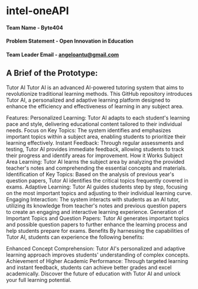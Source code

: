 # intel-oneAPI

#### Team Name - Byte404
#### Problem Statement - Open Innovation in Education
#### Team Leader Email - angeloantu@gmail.com

## A Brief of the Prototype:
Tutor AI
Tutor AI is an advanced AI-powered tutoring system that aims to revolutionize traditional learning methods. This GitHub repository introduces Tutor AI, a personalized and adaptive learning platform designed to enhance the efficiency and effectiveness of learning in any subject area.

Features:
Personalized Learning: Tutor AI adapts to each student's learning pace and style, delivering educational content tailored to their individual needs.
Focus on Key Topics: The system identifies and emphasizes important topics within a subject area, enabling students to prioritize their learning effectively.
Instant Feedback: Through regular assessments and testing, Tutor AI provides immediate feedback, allowing students to track their progress and identify areas for improvement.
How it Works
Subject Area Learning: Tutor AI learns the subject area by analyzing the provided teacher's notes and comprehending the essential concepts and materials.
Identification of Key Topics: Based on the analysis of previous year's question papers, Tutor AI identifies the critical topics frequently covered in exams.
Adaptive Learning: Tutor AI guides students step by step, focusing on the most important topics and adjusting to their individual learning curve.
Engaging Interaction: The system interacts with students as an AI tutor, utilizing its knowledge from teacher's notes and previous question papers to create an engaging and interactive learning experience.
Generation of Important Topics and Question Papers: Tutor AI generates important topics and possible question papers to further enhance the learning process and help students prepare for exams.
Benefits
By harnessing the capabilities of Tutor AI, students can experience the following benefits:

Enhanced Concept Comprehension: Tutor AI's personalized and adaptive learning approach improves students' understanding of complex concepts.
Achievement of Higher Academic Performance: Through targeted learning and instant feedback, students can achieve better grades and excel academically.
Discover the future of education with Tutor AI and unlock your full learning potential.
  

